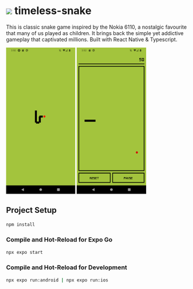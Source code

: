 # <img src="assets/icon.ico" height=20> timeless-snake

This is classic snake game inspired by the Nokia 6110, a nostalgic favourite that many of us played as children. It brings back the simple yet addictive gameplay that captivated millions. Built with React Native & Typescript.

<img src="screenshots/splash.png" height=400 alt="dark"> <img src="screenshots/playing.png" height=400 alt="dark">

## Project Setup

```sh
npm install
```

### Compile and Hot-Reload for Expo Go

```sh
npx expo start
```

### Compile and Hot-Reload for Development

```sh
npx expo run:android | npx expo run:ios
```
